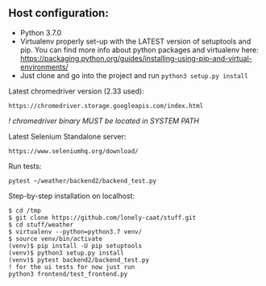 Host configuration:
-------------------------
- Python 3.7.0
- Virtualenv properly set-up with the LATEST version of setuptools and pip.
You can find more info about python packages and virtualenv here:
https://packaging.python.org/guides/installing-using-pip-and-virtual-environments/
- Just clone and go into the project and run ```python3 setup.py install```


Latest chromedriver version (2.33 used):
```
https://chromedriver.storage.googleapis.com/index.html
```
*! chromedriver binary MUST be located in SYSTEM PATH*

Latest Selenium Standalone server:
```
https://www.seleniumhq.org/download/
```

Run tests:
```
pytest ~/weather/backend2/backend_test.py
```
Step-by-step installation on localhost:
```
$ cd /tmp
$ git clone https://github.com/lonely-caat/stuff.git
$ cd stuff/weather
$ virtualenv --python=python3.7 venv/
$ source venv/bin/activate
(venv)$ pip install -U pip setuptools
(venv)$ python3 setup.py install
(venv)$ pytest backend2/backend_test.py
! for the ui tests for now just run 
python3 frontend/test_frontend.py
```

